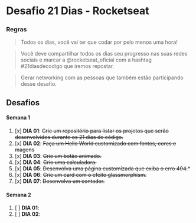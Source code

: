 # Desafio 21 Dias - Rocketseat
### **Regras**
>Todos os dias, você vai ter que codar por pelo menos uma hora! 

>Você deve compartilhar todos os dias seu progresso nas suas redes sociais e marcar a @rocketseat_oficial com a hashtag #21diasdecodigo que iremos repostar.

>Gerar networking com as pessoas que também estão participando desse desafio.

## **Desafios**

#### Semana 1
1. [x] **DIA 01**:  ~~Crie um repositório para listar os projetos que serão desenvolvidos durante os 21 dias de código.~~
2. [x] **DIA 02**:  ~~Faça um Hello World customizado com fontes, cores e magens~~
3. [x] **DIA 03**:  ~~Crie um botão animado.~~
4. [x] **DIA 04**:	~~Crie uma calculadora.~~
5. [x] **DIA 05**:  ~~Desenvolva uma página customizada que exiba o erro 404.~~*
6. [x] **DIA 06**:	~~Crie um card com o efeito glassmorphism.~~
7. [x] **DIA 07**:	~~Desenvolva um contador.~~

#### Semana 2
1. [ ] **DIA 01**:
2. [ ] **DIA 02**:

